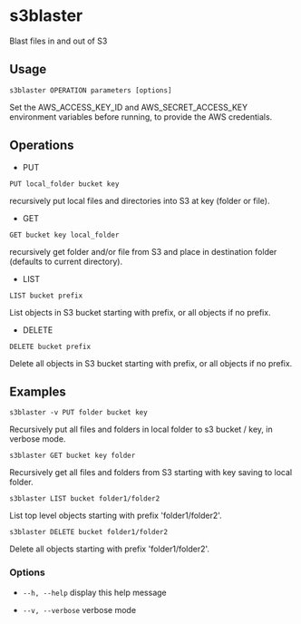 # s3blaster

Blast files in and out of S3

## Usage

```s3blaster OPERATION parameters [options]```

Set the AWS_ACCESS_KEY_ID and AWS_SECRET_ACCESS_KEY environment variables
before running, to provide the AWS credentials.

## Operations


* PUT

```PUT local_folder bucket key```

recursively put local files and directories into S3 at key (folder or file).


* GET

```GET bucket key local_folder```

recursively get folder and/or file from S3 and place in destination folder (defaults to current directory).


* LIST

```LIST bucket prefix```

List objects in S3 bucket starting with prefix, or all objects if no prefix.


* DELETE

```DELETE bucket prefix```

Delete all objects in S3 bucket starting with prefix, or all objects if no prefix.


## Examples

```s3blaster -v PUT folder bucket key```

Recursively put all files and folders in local folder to s3 bucket / key, in verbose mode.

```s3blaster GET bucket key folder```

Recursively get all files and folders from S3 starting with key saving to local folder.

```s3blaster LIST bucket folder1/folder2```

List top level objects starting with prefix 'folder1/folder2'.

```s3blaster DELETE bucket folder1/folder2```

Delete all objects starting with prefix 'folder1/folder2'.


### Options

* ```--h, --help```
display this help message

* ```--v, --verbose```
verbose mode

